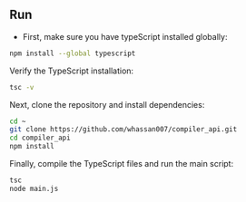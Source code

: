 ## Run

- First, make sure you have typeScript installed globally:

```bash
npm install --global typescript
```

Verify the TypeScript installation:

```bash
tsc -v
```

Next, clone the repository and install dependencies:

```bash
cd ~
git clone https://github.com/whassan007/compiler_api.git
cd compiler_api
npm install
```


Finally, compile the TypeScript files and run the main script:

```bash
tsc
node main.js
```
